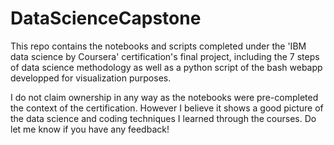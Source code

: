 # DataScienceCapstone

This repo contains the notebooks and scripts completed under the 'IBM data science by Coursera' certification's final project, including the 7 steps of data science methodology as well as a python script of the bash webapp developped for visualization purposes.

I do not claim ownership in any way as the notebooks were pre-completed the context of the certification. 
However I believe it shows a good picture of the data science and coding techniques I learned through the courses.
Do let me know if you have any feedback!
